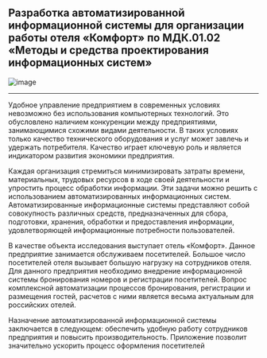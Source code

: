 ## Разработка автоматизированной информационной системы для организации работы отеля «Комфорт» по МДК.01.02 «Методы и средства проектирования информационных систем»

![image](https://github.com/user-attachments/assets/e3d3410b-7865-446a-b108-dda199899285)
***
<p>Удобное управление предприятием в современных условиях невозможно без использования компьютерных технологий. Это обусловлено наличием конкуренции между предприятиями, занимающимися схожими видами деятельности. В таких условиях только качество технического оборудования и услуг может завлечь и удержать потребителя. Качество играет ключевую роль и является индикатором развития экономики предприятия.</p>

<p>Каждая организация стремиться минимизировать затраты времени, материальных, трудовых ресурсов в ходе своей деятельности и упростить процесс обработки информации. Эти задачи можно решить с использованием автоматизированных информационных систем. Автоматизированные информационные системы представляют собой совокупность различных средств, предназначенных для сбора, подготовки, хранения, обработки и предоставления информации, удовлетворяющей информационные потребности пользователей.</p>

<p>В качестве объекта исследования выступает отель «Комфорт». Данное предприятие занимается обслуживаем посетителей. Большое число посетителей отеля вызывает большую нагрузку на сотрудников отеля. Для данного предприятия необходимо внедрение информационной системы бронирования номеров и регистрации посетителей. Вопрос комплексной автоматизации процессов бронирования, регистрации и размещения гостей, расчетов с ними является весьма актуальным для российских отелей.</p>

<p>Назначение автоматизированной информационной системы заключается в следующем: обеспечить удобную работу сотрудников предприятия и повысить производительность. Приложение позволит значительно ускорить процесс оформления посетителей</p>
